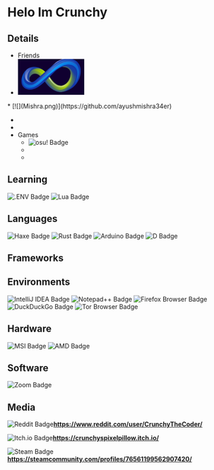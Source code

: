 # Helo Im Crunchy


## Details
* Friends
* <a href="https://github.com/ayushmishra34er">
  <img src="Mishra.png" alt="Mishra" width="150"/>
</a>
  * [![](Mishra.png)](https://github.com/ayushmishra34er)

  *
  *
* Games
  * ![osu! Badge](https://img.shields.io/badge/osu!-F6A?logo=osu&logoColor=fff&style=plastic)
  *
  *

## Learning
![.ENV Badge](https://img.shields.io/badge/.ENV-ECD53F?logo=dotenv&logoColor=000&style=flat)
![Lua Badge](https://img.shields.io/badge/Lua-000080?logo=lua&logoColor=fff&style=flat)

## Languages
![Haxe Badge](https://img.shields.io/badge/Haxe-EA8220?logo=haxe&logoColor=fff&style=plastic)
![Rust Badge](https://img.shields.io/badge/Rust-006?logo=rust&logoColor=fff&style=plastic)
![Arduino Badge](https://img.shields.io/badge/Arduino-00878F?logo=arduino&logoColor=fff&style=plastic)
![D Badge](https://img.shields.io/badge/D-B03931?logo=d&logoColor=fff&style=plastic)
## Frameworks


## Environments
![IntelliJ IDEA Badge](https://img.shields.io/badge/IntelliJ%20IDEA-986?logo=intellijidea&logoColor=fff&style=flat-square)
![Notepad++ Badge](https://img.shields.io/badge/Notepad%2B%2B-90E59A?logo=notepadplusplus&logoColor=000&style=flat-square)
![Firefox Browser Badge](https://img.shields.io/badge/Firefox%20Browser-FF7139?logo=firefoxbrowser&logoColor=fff&style=flat-square)
![DuckDuckGo Badge](https://img.shields.io/badge/DuckDuckGo-DE5833?logo=duckduckgo&logoColor=fff&style=flat-square)
![Tor Browser Badge](https://img.shields.io/badge/Tor%20Browser-7D4698?logo=torbrowser&logoColor=fff&style=flat-square)

## Hardware
![MSI Badge](https://img.shields.io/badge/MSI-F00?logo=msi&logoColor=fff&style=flat-square)
![AMD Badge](https://img.shields.io/badge/AMD-ED1C24?logo=amd&logoColor=fff&style=flat-square)

## Software
![Zoom Badge](https://img.shields.io/badge/Zoom-0B5CFF?logo=zoom&logoColor=fff&style=flat-square)

## Media
![Reddit Badge](https://img.shields.io/badge/Reddit-FF4500?logo=reddit&logoColor=fff&style=flat)**https://www.reddit.com/user/CrunchyTheCoder/**

![Itch.io Badge](https://img.shields.io/badge/Itch.io-FA5C5C?logo=itchdotio&logoColor=fff&style=flat)**https://crunchyspixelpillow.itch.io/**

![Steam Badge](https://img.shields.io/badge/Steam-000?logo=steam&logoColor=fff&style=flat)**https://steamcommunity.com/profiles/76561199562907420/**
